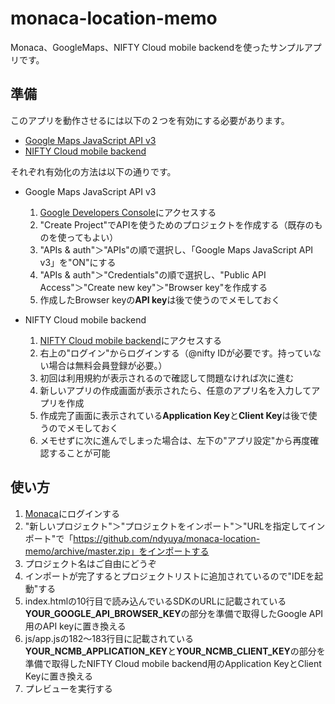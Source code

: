 monaca-location-memo
====================

Monaca、GoogleMaps、NIFTY Cloud mobile backendを使ったサンプルアプリです。


準備
--------------------

このアプリを動作させるには以下の２つを有効にする必要があります。

* [Google Maps JavaScript API v3](https://developers.google.com/maps/documentation/javascript/?hl=ja)
* [NIFTY Cloud mobile backend](http://mb.cloud.nifty.com/)

それぞれ有効化の方法は以下の通りです。

* Google Maps JavaScript API v3
    1. [Google Developers Console](https://console.developers.google.com/)にアクセスする
    2. "Create Project"でAPIを使うためのプロジェクトを作成する（既存のものを使ってもよい）
    3. "APIs & auth"＞"APIs"の順で選択し、「Google Maps JavaScript API v3」を"ON"にする
    4. "APIs & auth"＞"Credentials"の順で選択し、"Public API Access"＞"Create new key"＞"Browser key"を作成する
    5. 作成したBrowser keyの**API key**は後で使うのでメモしておく

* NIFTY Cloud mobile backend
    1. [NIFTY Cloud mobile backend](http://mb.cloud.nifty.com/)にアクセスする
    2. 右上の"ログイン"からログインする（@nifty IDが必要です。持っていない場合は無料会員登録が必要。）
    3. 初回は利用規約が表示されるので確認して問題なければ次に進む
    4. 新しいアプリの作成画面が表示されたら、任意のアプリ名を入力してアプリを作成
    5. 作成完了画面に表示されている**Application Key**と**Client Key**は後で使うのでメモしておく
    6. メモせずに次に進んでしまった場合は、左下の"アプリ設定"から再度確認することが可能



使い方
--------------------
1. [Monaca](http://monaca.mobi/ja/)にログインする
2. "新しいプロジェクト"＞"プロジェクトをインポート"＞"URLを指定してインポート"で「https://github.com/ndyuya/monaca-location-memo/archive/master.zip」をインポートする
3. プロジェクト名はご自由にどうぞ
4. インポートが完了するとプロジェクトリストに追加されているので"IDEを起動"する
5. index.htmlの10行目で読み込んでいるSDKのURLに記載されている**YOUR_GOOGLE_API_BROWSER_KEY**の部分を準備で取得したGoogle API用のAPI keyに置き換える
6. js/app.jsの182〜183行目に記載されている**YOUR_NCMB_APPLICATION_KEY**と**YOUR_NCMB_CLIENT_KEY**の部分を準備で取得したNIFTY Cloud mobile backend用のApplication KeyとClient Keyに置き換える
7. プレビューを実行する



